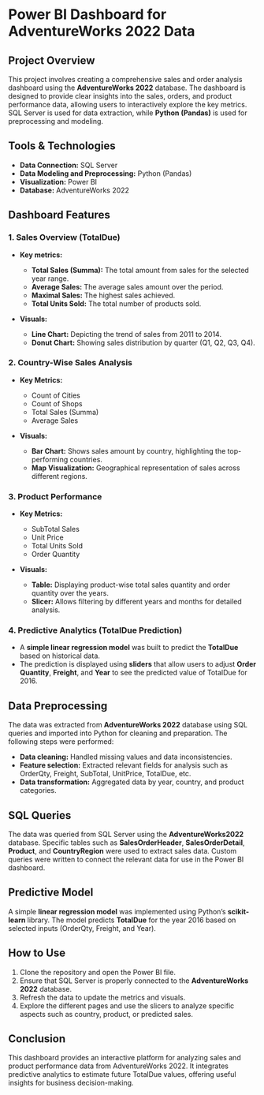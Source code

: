 
# Power BI Dashboard for AdventureWorks 2022 Data

## Project Overview

This project involves creating a comprehensive sales and order analysis dashboard using the **AdventureWorks 2022** database. The dashboard is designed to provide clear insights into the sales, orders, and product performance data, allowing users to interactively explore the key metrics. SQL Server is used for data extraction, while **Python (Pandas)** is used for preprocessing and modeling.

## Tools & Technologies
- **Data Connection:** SQL Server
- **Data Modeling and Preprocessing:** Python (Pandas)
- **Visualization:** Power BI
- **Database:** AdventureWorks 2022

## Dashboard Features

### 1. **Sales Overview (TotalDue)**
   - **Key metrics:**
     - **Total Sales (Summa):** The total amount from sales for the selected year range.
     - **Average Sales:** The average sales amount over the period.
     - **Maximal Sales:** The highest sales achieved.
     - **Total Units Sold:** The total number of products sold.

   - **Visuals:**
     - **Line Chart:** Depicting the trend of sales from 2011 to 2014.
     - **Donut Chart:** Showing sales distribution by quarter (Q1, Q2, Q3, Q4).

### 2. **Country-Wise Sales Analysis**
   - **Key Metrics:**
     - Count of Cities
     - Count of Shops
     - Total Sales (Summa)
     - Average Sales

   - **Visuals:**
     - **Bar Chart:** Shows sales amount by country, highlighting the top-performing countries.
     - **Map Visualization:** Geographical representation of sales across different regions.

### 3. **Product Performance**
   - **Key Metrics:**
     - SubTotal Sales
     - Unit Price
     - Total Units Sold
     - Order Quantity

   - **Visuals:**
     - **Table:** Displaying product-wise total sales quantity and order quantity over the years.
     - **Slicer:** Allows filtering by different years and months for detailed analysis.

### 4. **Predictive Analytics (TotalDue Prediction)**
   - A **simple linear regression model** was built to predict the **TotalDue** based on historical data.
   - The prediction is displayed using **sliders** that allow users to adjust **Order Quantity**, **Freight**, and **Year** to see the predicted value of TotalDue for 2016.

## Data Preprocessing

The data was extracted from **AdventureWorks 2022** database using SQL queries and imported into Python for cleaning and preparation. The following steps were performed:

- **Data cleaning:** Handled missing values and data inconsistencies.
- **Feature selection:** Extracted relevant fields for analysis such as OrderQty, Freight, SubTotal, UnitPrice, TotalDue, etc.
- **Data transformation:** Aggregated data by year, country, and product categories.

## SQL Queries

The data was queried from SQL Server using the **AdventureWorks2022** database. Specific tables such as **SalesOrderHeader**, **SalesOrderDetail**, **Product**, and **CountryRegion** were used to extract sales data. Custom queries were written to connect the relevant data for use in the Power BI dashboard.

## Predictive Model

A simple **linear regression model** was implemented using Python’s **scikit-learn** library. The model predicts **TotalDue** for the year 2016 based on selected inputs (OrderQty, Freight, and Year).

## How to Use

1. Clone the repository and open the Power BI file.
2. Ensure that SQL Server is properly connected to the **AdventureWorks 2022** database.
3. Refresh the data to update the metrics and visuals.
4. Explore the different pages and use the slicers to analyze specific aspects such as country, product, or predicted sales.

## Conclusion

This dashboard provides an interactive platform for analyzing sales and product performance data from AdventureWorks 2022. It integrates predictive analytics to estimate future TotalDue values, offering useful insights for business decision-making.
